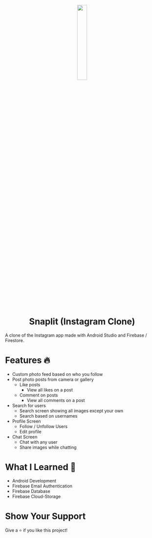 <p align="center">
  <img src="https://www.edigitalagency.com.au/wp-content/uploads/instagram-logo-svg-vector-for-print.svg" height="25%" width="25%">
</p>
<h1 align="center">Snaplit (Instagram Clone)</h1>

A clone of the Instagram app made with Android Studio and Firebase / Firestore.

# Features 🔥
* Custom photo feed based on who you follow
* Post photo posts from camera or gallery
  * Like posts
    * View all likes on a post
  * Comment on posts
    * View all comments on a post
* Search for users
  * Search screen showing all images except your own
  * Search based on usernames
* Profile Screen
  * Follow / Unfollow Users
  * Edit profile
* Chat Screen
  * Chat with any user
  * Share images while chatting
  
# What I Learned 📙
* Android Development
* Firebase Email Authentication
* Firebase Database
* Firebase Cloud-Storage

# Show Your Support
Give a ⭐️ if you like this project!
